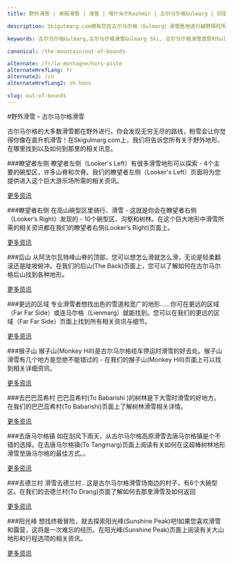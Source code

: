 ```yaml
---
title: 野外滑雪 | 单板滑雪 | 滑雪 | 喀什米尔Kashmir | 古尔马尔格Gulmarg | 印度India | Skigulmarg.com

description: Skigulmarg.com拥有您在古尔马尔格（Gulmarg）滑雪胜地进行越野探险所需资讯 - 如：有关其广阔越野地形在哪里可以找到以及该如何到达等...

keywords: 古尔马尔格Gulmarg,古尔马尔格滑雪Gulmarg Ski, 古尔马尔格滑雪渡假村Gulmarg Ski Resort, 喀什米尔滑雪Skiing in the Himalayas, 印度滑雪Skiing in India, 喜马拉雅Himalaya, 喀什米尔Kashmir, Skigulmarg.com

canonical: /the-mountain/out-of-bounds

alternate: /fr/la-montagne/hors-piste
alternateHrefLang: fr
alternate2: /cn
alternateHrefLang2: zh-hans

slug: out-of-bounds
---
```


#野外滑雪 – 古尔马尔格滑雪

古尔马尔格的大多数滑雪都在野外进行。你会发现无穷无尽的路线，粉雪会让你觉得你像在直升机滑雪！在Skigulmarg.com上，我们将告诉您所有关于野外地形、在哪里找到以及如何到那里的相关讯息。


###瞭望者左侧
瞭望者左侧（Looker's Left）有很多滑雪地形可以探索 - 4个主要的碗型区，许多山脊和次脊。我们的瞭望者左侧（Looker's Left）页面将为您提供进入这个巨大游乐场所需的相关资讯。

[更多资讯](lockers-left)

###瞭望者右侧
在高山碗型区里骑行、滑雪 - 这就是你会在瞭望者右侧（Looker’s Right）发现的 - 10个碗型区、沟壑和树林。在这个巨大地形中滑雪所需的相关资讯都在我们的瞭望者右侧(Looker’s Right)页面上。

[更多资讯](lockers-right)

###后山
从阿法尔瓦特峰山脊的顶部，您可以想怎么滑就怎么滑，无论是轻柔翻滚还是陡坡俯冲。在我们的后山(The Back)页面上，您可以了解如何在古尔马尔格后山找到各种地形。

[更多资讯](the-back)

###更远的区域
专业滑雪者想找出色的雪道和宽广的地形......你可在更远的区域（Far Far Side）或连马尔格（Lienmarg）就能找到。您可以在我们的更远的区域（Far Far Side）页面上找到所有相关资讯与细节。

[更多资讯](far-far-side)

###猴子山
猴子山(Monkey Hill)是古尔马尔格缆车停运时滑雪的好去处。猴子山滑雪有几个地方是您绝不能错过的 - 在我们的猴子山(Monkey Hill)页面上可以找到相关详细资讯。

[更多资讯](monkey-hill)

###去巴巴蕊希村
巴巴蕊希村(To Babarishi )的树林是下大雪时滑雪的好地方。在我们的巴巴蕊希村(To Babarishi)页面上了解树林滑雪相关详情。

[更多资讯](babarishi)

###去唐马尔格镇
如在刮风下雨天，从古尔马尔格高原滑雪去唐马尔格镇是个不错的选择。在去唐马尔格镇(To Tangmarg)页面上阅读有关如何在这超棒树林地形滑雪至唐马尔格的最佳方式。。

[更多资讯](tangmarg)

###去德兰村
滑雪去德兰村...这是古尔马尔格滑雪场南边的村子，有6个大碗型区。在我们的去德兰村(To Drang)页面了解如何去那里滑雪及如何返回

[更多资讯](drang)

###阳光峰
想找终极冒险，就去探索阳光峰(Sunshine Peak)吧!如果您喜欢滑雪和露营，这将是一次难忘的经历。在阳光峰(Sunshine Peak)页面上阅读有关大山地形和行程选项的相关资讯。

[更多资讯](sunshine-peak)
